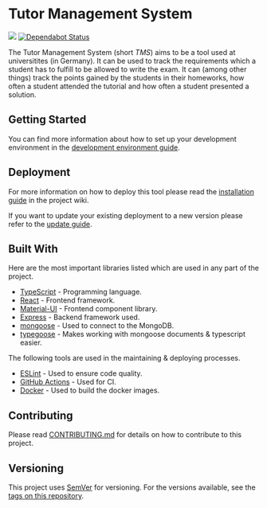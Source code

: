 # Tutor Management System

![](https://github.com/Dudrie/Tutor-Management-System/workflows/Code%20Quality/badge.svg)
[![Dependabot Status](https://api.dependabot.com/badges/status?host=github&repo=Dudrie/Tutor-Management-System)](https://dependabot.com)

The Tutor Management System (short _TMS_) aims to be a tool used at universitites (in Germany). It can be used to track the requirements which a student has to fulfill to be allowed to write the exam. It can (among other things) track the points gained by the students in their homeworks, how often a student attended the tutorial and how often a student presented a solution.

## Getting Started

You can find more information about how to set up your development environment in the [development environment guide](https://github.com/Dudrie/Tutor-Management-System/wiki/Development-Environment).


## Deployment

For more information on how to deploy this tool please read the [installation guide](https://github.com/Dudrie/Tutor-Management-System/wiki/Installation) in the project wiki.

If you want to update your existing deployment to a new version please refer to the [update guide](https://github.com/Dudrie/Tutor-Management-System/wiki/Updating).

## Built With
Here are the most important libraries listed which are used in any part of the project.

- [TypeScript](https://typescriptlang.org) - Programming language.
- [React](https://reactjs.org/) - Frontend framework.
- [Material-UI](https://material-ui.com) - Frontend component library.
- [Express](http://expressjs.com/) - Backend framework used.
- [mongoose](https://mongoosejs.com/) - Used to connect to the MongoDB.
- [typegoose](https://github.com/typegoose/typegoose) - Makes working with mongoose documents & typescript easier.

The following tools are used in the maintaining & deploying processes.
- [ESLint](https://eslint.org/) - Used to ensure code quality.
- [GitHub Actions](https://github.com/features/actions) - Used for CI.
- [Docker](docker.com) - Used to build the docker images.

## Contributing

Please read [CONTRIBUTING.md](/CONTRIBUTING.md) for details on how to contribute to this project.

## Versioning

This project uses [SemVer](http://semver.org/) for versioning. For the versions available, see the [tags on this repository](https://github.com/Dudrie/Tutor-Management-System/tags). 

<!-- ## Authors -->


<!-- ## License -->

